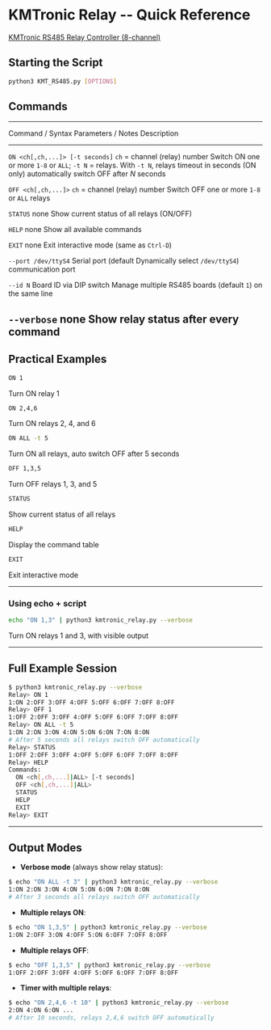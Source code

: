 # KMTronic Relay -- Quick Reference

[KMTronic RS485 Relay Controller
(8-channel)](https://kmtronic.com/product/2792/rs485-relay-controller-eight-channel.html)

## Starting the Script

``` bash
python3 KMT_RS485.py [OPTIONS]
```

## Commands

  ---------------------------------------------------------------------------------------------
  Command / Syntax                  Parameters / Notes             Description
  --------------------------------- ------------------------------ ----------------------------
  `ON <ch[,ch,...]> [-t seconds]`   `ch` = channel (relay) number  Switch ON one or more
                                    `1-8` or `ALL`; `-t N` =       relays. With `-t N`, relays
                                    timeout in seconds (ON only)   automatically switch OFF
                                                                   after *N* seconds

  `OFF <ch[,ch,...]>`               `ch` = channel (relay) number  Switch OFF one or more
                                    `1-8` or `ALL`                 relays

  `STATUS`                          none                           Show current status of all
                                                                   relays (ON/OFF)

  `HELP`                            none                           Show all available commands

  `EXIT`                            none                           Exit interactive mode (same
                                                                   as `Ctrl-D`)

  `--port /dev/ttyS4`               Serial port (default           Dynamically select
                                    `/dev/ttyS4`)                  communication port

  `--id N`                          Board ID via DIP switch        Manage multiple RS485 boards
                                    (default `1`)                  on the same line

  `--verbose`                       none                           Show relay status after
                                                                   every command
  ---------------------------------------------------------------------------------------------

## Practical Examples

``` bash
ON 1
```

Turn ON relay 1

``` bash
ON 2,4,6
```

Turn ON relays 2, 4, and 6

``` bash
ON ALL -t 5
```

Turn ON all relays, auto switch OFF after 5 seconds

``` bash
OFF 1,3,5
```

Turn OFF relays 1, 3, and 5

``` bash
STATUS
```

Show current status of all relays

``` bash
HELP
```

Display the command table

``` bash
EXIT
```

Exit interactive mode

------------------------------------------------------------------------

### Using echo + script

``` bash
echo "ON 1,3" | python3 kmtronic_relay.py --verbose
```

Turn ON relays 1 and 3, with visible output

------------------------------------------------------------------------

## Full Example Session

``` bash
$ python3 kmtronic_relay.py --verbose
Relay> ON 1
1:ON 2:OFF 3:OFF 4:OFF 5:OFF 6:OFF 7:OFF 8:OFF
Relay> OFF 1
1:OFF 2:OFF 3:OFF 4:OFF 5:OFF 6:OFF 7:OFF 8:OFF
Relay> ON ALL -t 5
1:ON 2:ON 3:ON 4:ON 5:ON 6:ON 7:ON 8:ON
# After 5 seconds all relays switch OFF automatically
Relay> STATUS
1:OFF 2:OFF 3:OFF 4:OFF 5:OFF 6:OFF 7:OFF 8:OFF
Relay> HELP
Commands:
  ON <ch[,ch,...]|ALL> [-t seconds]
  OFF <ch[,ch,...]|ALL>
  STATUS
  HELP
  EXIT
Relay> EXIT
```

------------------------------------------------------------------------

## Output Modes

-   **Verbose mode** (always show relay status):

``` bash
$ echo "ON ALL -t 3" | python3 kmtronic_relay.py --verbose
1:ON 2:ON 3:ON 4:ON 5:ON 6:ON 7:ON 8:ON
# After 3 seconds all relays switch OFF automatically
```

-   **Multiple relays ON**:

``` bash
$ echo "ON 1,3,5" | python3 kmtronic_relay.py --verbose
1:ON 2:OFF 3:ON 4:OFF 5:ON 6:OFF 7:OFF 8:OFF
```

-   **Multiple relays OFF**:

``` bash
$ echo "OFF 1,3,5" | python3 kmtronic_relay.py --verbose
1:OFF 2:OFF 3:OFF 4:OFF 5:OFF 6:OFF 7:OFF 8:OFF
```

-   **Timer with multiple relays**:

``` bash
$ echo "ON 2,4,6 -t 10" | python3 kmtronic_relay.py --verbose
2:ON 4:ON 6:ON ...
# After 10 seconds, relays 2,4,6 switch OFF automatically
```
